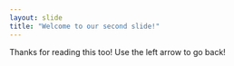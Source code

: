 ```yaml
---
layout: slide
title: "Welcome to our second slide!"
---
```

Thanks for reading this too! 
Use the left arrow to go back!

